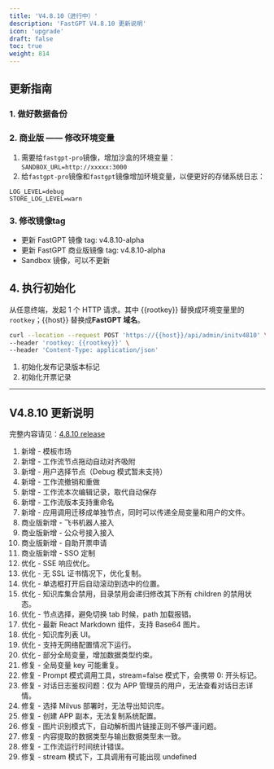 ```yaml
---
title: 'V4.8.10（进行中）'
description: 'FastGPT V4.8.10 更新说明'
icon: 'upgrade'
draft: false
toc: true
weight: 814
---
```


## 更新指南

### 1. 做好数据备份


### 2. 商业版 —— 修改环境变量

1. 需要给`fastgpt-pro`镜像，增加沙盒的环境变量：`SANDBOX_URL=http://xxxxx:3000`
2. 给`fastgpt-pro`镜像和`fastgpt`镜像增加环境变量，以便更好的存储系统日志：

```
LOG_LEVEL=debug
STORE_LOG_LEVEL=warn
```

### 3. 修改镜像tag

- 更新 FastGPT 镜像 tag: v4.8.10-alpha
- 更新 FastGPT 商业版镜像 tag: v4.8.10-alpha
- Sandbox 镜像，可以不更新

## 4. 执行初始化

从任意终端，发起 1 个 HTTP 请求。其中 {{rootkey}} 替换成环境变量里的 `rootkey`；{{host}} 替换成**FastGPT 域名**。

```bash
curl --location --request POST 'https://{{host}}/api/admin/initv4810' \
--header 'rootkey: {{rootkey}}' \
--header 'Content-Type: application/json'
```

1. 初始化发布记录版本标记
2. 初始化开票记录

-------

## V4.8.10 更新说明

完整内容请见：[4.8.10 release](https://github.com/labring/FastGPT/releases/tag/v4.8.10-alpha)

1. 新增 - 模板市场
2. 新增 - 工作流节点拖动自动对齐吸附
3. 新增 - 用户选择节点（Debug 模式暂未支持）
4. 新增 - 工作流撤销和重做
5. 新增 - 工作流本次编辑记录，取代自动保存
6. 新增 - 工作流版本支持重命名
7. 新增 - 应用调用迁移成单独节点，同时可以传递全局变量和用户的文件。
8. 商业版新增 - 飞书机器人接入
9. 商业版新增 - 公众号接入接入
10. 商业版新增 - 自助开票申请
11. 商业版新增 - SSO 定制
12. 优化 - SSE 响应优化。
13. 优化 - 无 SSL 证书情况下，优化复制。
14. 优化 - 单选框打开后自动滚动到选中的位置。
15. 优化 - 知识库集合禁用，目录禁用会递归修改其下所有 children 的禁用状态。
16. 优化 - 节点选择，避免切换 tab 时候，path 加载报错。
17. 优化 - 最新 React Markdown 组件，支持 Base64 图片。
18. 优化 - 知识库列表 UI。
19. 优化 - 支持无网络配置情况下运行。
20. 优化 - 部分全局变量，增加数据类型约束。
21. 修复 - 全局变量 key 可能重复。
22. 修复 - Prompt 模式调用工具，stream=false 模式下，会携带 0: 开头标记。
23. 修复 - 对话日志鉴权问题：仅为 APP 管理员的用户，无法查看对话日志详情。
24. 修复 - 选择 Milvus 部署时，无法导出知识库。 
25. 修复 - 创建 APP 副本，无法复制系统配置。
26. 修复 - 图片识别模式下，自动解析图片链接正则不够严谨问题。
27. 修复 - 内容提取的数据类型与输出数据类型未一致。
28. 修复 - 工作流运行时间统计错误。
29. 修复 - stream 模式下，工具调用有可能出现 undefined
